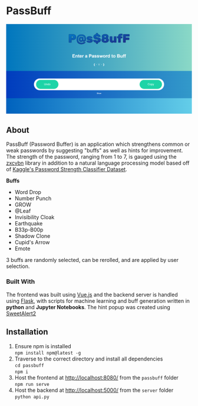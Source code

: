 # PassBuff
![Website Screenshot](mainpage.png)


## About
PassBuff (Password Buffer) is an application which strengthens common or weak passwords by suggesting "buffs" as well as hints for improvement. The strength of the password, ranging from 1 to 7, is gauged using the [zxcvbn](https://github.com/dwolfhub/zxcvbn-python) library in addition to a natural language processing model based off of [Kaggle's Password Strength Classifier Dataset](https://www.kaggle.com/datasets/bhavikbb/password-strength-classifier-dataset).

**Buffs**
- Word Drop
- Number Punch
- GROW
- @Leaf
- Invisibility Cloak
- Earthquake
- B33p-B00p
- Shadow Clone
- Cupid's Arrow
- Emote

3 buffs are randomly selected, can be rerolled, and are applied by user selection.

### Built With
The frontend was built using [Vue.js](https://vuejs.org/) and the backend server is handled using [Flask](https://flask.palletsprojects.com/en/2.1.x/), with scripts for machine learning and buff generation written in **python** and **Jupyter Notebooks**. The hint popup was created using [SweetAlert2](https://sweetalert2.github.io/)

## Installation
1. Ensure npm is installed <br>
``` npm install npm@latest -g ```
2. Traverse to the correct directory and install all dependencies <br>
```cd passbuff``` <br>
```npm i ```
3. Host the frontend at [http://localhost:8080/](http://localhost:8080/) from the ```passbuff``` folder <br>
``` npm run serve ```
4. Host the backend at [http://localhost:5000/](http://localhost:5000/) from the ```server``` folder <br>
``` python api.py ```
